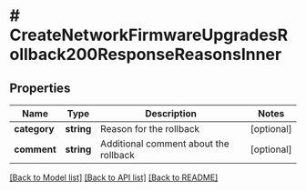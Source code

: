 # # CreateNetworkFirmwareUpgradesRollback200ResponseReasonsInner

## Properties

Name | Type | Description | Notes
------------ | ------------- | ------------- | -------------
**category** | **string** | Reason for the rollback | [optional]
**comment** | **string** | Additional comment about the rollback | [optional]

[[Back to Model list]](../../README.md#models) [[Back to API list]](../../README.md#endpoints) [[Back to README]](../../README.md)
